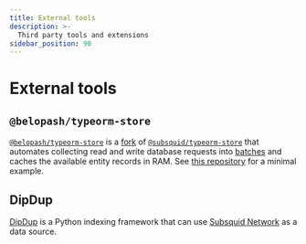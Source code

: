 ```yaml
---
title: External tools
description: >-
  Third party tools and extensions
sidebar_position: 90
---
```


# External tools

## `@belopash/typeorm-store`

[`@belopash/typeorm-store`](https://github.com/belopash/squid-typeorm-store) is a [fork](/sdk/resources/persisting-data/overview/#custom-database) of [`@subsquid/typeorm-store`](/sdk/reference/store/typeorm) that automates collecting read and write database requests into [batches](/sdk/resources/basics/batch-processing) and caches the available entity records in RAM. See [this repository](https://github.com/subsquid-labs/belopash-typeorm-store-example) for a minimal example.

## DipDup

[DipDup](https://dipdup.io) is a Python indexing framework that can use [Subsquid Network](/subsquid-network) as a data source.
